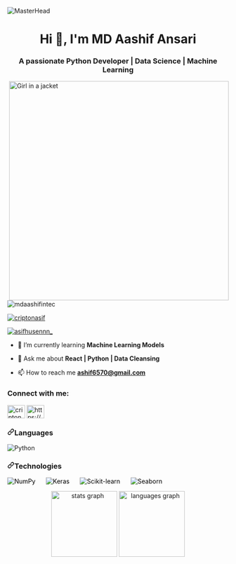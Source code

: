 ![MasterHead](https://codilime.com/static/7150aa1f015beb5165e9ee4640851ecc/header-data-science-vs-data-analytics.png)
<h1 align="center">Hi 👋, I'm MD Aashif Ansari</h1>
<h3 align="center">A passionate Python Developer | Data Science | Machine Learning</h3>
<img align="right" src="https://static.wixstatic.com/media/3eee0b_8b6780c6bd8245ecafdbe55d8db7e2df~mv2.gif" alt="Girl in a jacket" width="500">
<p align="left"> <img src="https://komarev.com/ghpvc/?username=mdaashifintec&label=Profile%20views&color=0e75b6&style=flat" alt="mdaashifintec" /> </p>

<p align="left"> <a href="https://twitter.com/criptonasif" target="blank"><img src="https://img.shields.io/twitter/follow/criptonasif?logo=twitter&style=for-the-badge" alt="criptonasif" />
</a> </p>

<p align="left">
  <a href="https://www.instagram.com/asifhusennn_?igsh=MWEyYW1xaHJqbXlmcQ%3D%3D&utm_source=qr" target="blank">
    <img src="https://img.shields.io/badge/Follow%20%40asifhusennn_-purple?logo=instagram&style=for-the-badge" alt="asifhusennn_" />
  </a>
</p>

- 🌱 I’m currently learning **Machine Learning Models**

- 💬 Ask me about **React | Python | Data Cleansing**

- 📫 How to reach me **ashif6570@gmail.com**

<h3 align="left">Connect with me:</h3>
<p align="left">
<a href="https://twitter.com/criptonasif" target="blank"><img align="center" src="https://raw.githubusercontent.com/rahuldkjain/github-profile-readme-generator/master/src/images/icons/Social/twitter.svg" alt="criptonasif" height="30" width="40" /></a>
<a href="https://linkedin.com/in/https://www.linkedin.com/in/ashif-ansari-9658b21b9?utm_source=share&utm_campaign=share_via&utm_content=profile&utm_medium=ios_app" target="blank"><img align="center" src="https://raw.githubusercontent.com/rahuldkjain/github-profile-readme-generator/master/src/images/icons/Social/linked-in-alt.svg" alt="https://www.linkedin.com/in/ashif-ansari-9658b21b9?utm_source=share&utm_campaign=share_via&utm_content=profile&utm_medium=ios_app" height="30" width="40" /></a>
</p>

<h3 dir="auto"><a id="user-content-languages" class="anchor" aria-hidden="true" tabindex="-1" href="#languages"><svg class="octicon octicon-link" viewBox="0 0 16 16" version="1.1" width="16" height="16" aria-hidden="true"><path d="m7.775 3.275 1.25-1.25a3.5 3.5 0 1 1 4.95 4.95l-2.5 2.5a3.5 3.5 0 0 1-4.95 0 .751.751 0 0 1 .018-1.042.751.751 0 0 1 1.042-.018 1.998 1.998 0 0 0 2.83 0l2.5-2.5a2.002 2.002 0 0 0-2.83-2.83l-1.25 1.25a.751.751 0 0 1-1.042-.018.751.751 0 0 1-.018-1.042Zm-4.69 9.64a1.998 1.998 0 0 0 2.83 0l1.25-1.25a.751.751 0 0 1 1.042.018.751.751 0 0 1 .018 1.042l-1.25 1.25a3.5 3.5 0 1 1-4.95-4.95l2.5-2.5a3.5 3.5 0 0 1 4.95 0 .751.751 0 0 1-.018 1.042.751.751 0 0 1-1.042.018 1.998 1.998 0 0 0-2.83 0l-2.5 2.5a1.998 1.998 0 0 0 0 2.83Z"></path></svg></a>Languages</h3>

<p dir="auto">
  <a target="_blank" rel="noopener noreferrer nofollow" href="https://www.python.org/" style="text-decoration: none;">
    <img src="https://img.shields.io/badge/-Python-3776AB?logo=python&logoColor=white" alt="Python" style="max-width: 100px; margin-right: 10px;">
  </a>
</p>

<h3 dir="auto"><a id="user-content-technologies" class="anchor" aria-hidden="true" tabindex="-1" href="#technologies"><svg class="octicon octicon-link" viewBox="0 0 16 16" version="1.1" width="16" height="16" aria-hidden="true"><path d="m7.775 3.275 1.25-1.25a3.5 3.5 0 1 1 4.95 4.95l-2.5 2.5a3.5 3.5 0 0 1-4.95 0 .751.751 0 0 1 .018-1.042.751.751 0 0 1 1.042-.018 1.998 1.998 0 0 0 2.83 0l2.5-2.5a2.002 2.002 0 0 0-2.83-2.83l-1.25 1.25a.751.751 0 0 1-1.042-.018.751.751 0 0 1-.018-1.042Zm-4.69 9.64a1.998 1.998 0 0 0 2.83 0l1.25-1.25a.751.751 0 0 1 1.042.018.751.751 0 0 1 .018 1.042l-1.25 1.25a3.5 3.5 0 1 1-4.95-4.95l2.5-2.5a3.5 3.5 0 0 1 4.95 0 .751.751 0 0 1-.018 1.042.751.751 0 0 1-1.042.018 1.998 1.998 0 0 0-2.83 0l-2.5 2.5a1.998 1.998 0 0 0 0 2.83Z"></path></svg></a>Technologies</h3>


<p dir="auto">
  <a target="_blank" rel="noopener noreferrer nofollow" href="https://numpy.org/" style="text-decoration: none; margin-right: 20px; color: black !important;">
    <img src="https://img.shields.io/badge/-NumPy-013243?logo=numpy&logoColor=white" alt="NumPy" style="max-width: 100px;">
  </a>

  <a target="_blank" rel="noopener noreferrer nofollow" href="https://keras.io/" style="text-decoration: none; margin-right: 20px; color: black !important;">
    <img src="https://img.shields.io/badge/-Keras-D00000?logo=keras&logoColor=white" alt="Keras" style="max-width: 100px;">
  </a>

  <a target="_blank" rel="noopener noreferrer nofollow" href="https://scikit-learn.org/" style="text-decoration: none; margin-right: 20px; color: black !important;">
    <img src="https://img.shields.io/badge/-Scikit--learn-F7931E?logo=scikit-learn&logoColor=white" alt="Scikit-learn" style="max-width: 100px;">
  </a>

  <a target="_blank" rel="noopener noreferrer nofollow" href="https://seaborn.pydata.org/" style="text-decoration: none; margin-right: 20px; color: black !important;">
    <img src="https://img.shields.io/badge/-Seaborn-388E3C?logo=seaborn&logoColor=white" alt="Seaborn" style="max-width: 100px;">
  </a>
</p>

<div align="center">
  <img src="https://github-readme-stats.vercel.app/api?username=maurodesouza&hide_title=false&hide_rank=false&show_icons=true&include_all_commits=true&count_private=true&disable_animations=false&theme=dracula&locale=en&hide_border=false" height="150" alt="stats graph"  />
  <img src="https://github-readme-stats.vercel.app/api/top-langs?username=maurodesouza&locale=en&hide_title=false&layout=compact&card_width=320&langs_count=5&theme=dracula&hide_border=false" height="150" alt="languages graph"  />
</div>



